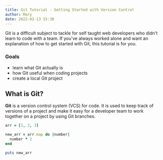 ```yaml
---
title: Git Tutorial - Getting Started with Version Control
author: Mary
date: 2022-02-13 15:30
---
```


Git is a difficult subject to tackle for self taught web developers who didn't learn to code with a team. If you've always worked alone and want an explanation of how to get started with Git, this tutorial is for you.

### Goals

- learn what Git actually is
- how Git useful when coding projects
- create a local Git project

## What is Git?

**Git** is a version control system (VCS) for code. It is used to keep track of versions of a project and make it easy for a developer team to work together on a project by using Git branches.

```ruby
arr = [1, 2, 3]

new_arr = arr.map do |number|
  number * 2
end

puts new_arr
```
